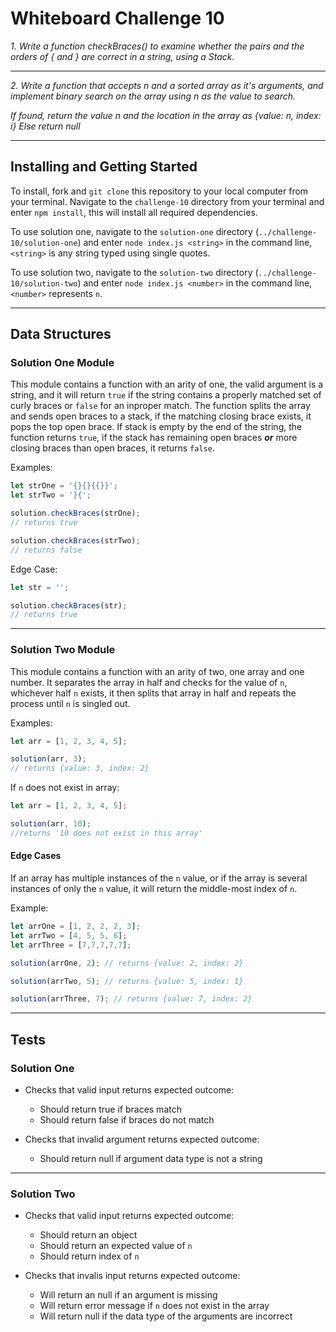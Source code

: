 # Whiteboard Challenge 10

*1. Write a function checkBraces() to examine whether the pairs and the orders of { and } are correct in a string, using a Stack.*

----

*2. Write a function that accepts n and a sorted array as it's arguments, and implement binary search on the array using n as the value to search.*

*If found, return the value n and the location in the array as {value: n, index: i}*
*Else return null*

---

## Installing and Getting Started
To install, fork and `git clone` this repository to your local computer from your terminal. Navigate to the `challenge-10` directory from your terminal and enter `npm install`, this will install all required dependencies. 

To use solution one, navigate to the `solution-one` directory (`../challenge-10/solution-one`) and enter `node index.js <string>` in the command line, `<string>` is any string typed using single quotes.

To use solution two, navigate to the `solution-two` directory (`../challenge-10/solution-two`) and enter `node index.js <number>` in the command line, `<number>` represents `n`.

---

## Data Structures

### Solution One Module
This module contains a function with an arity of one, the valid argument is a string, and it will return `true` if the string contains a properly matched set of curly braces or `false` for an inproper match. The function splits the array and sends open braces to a stack, if the matching closing brace exists, it pops the top open brace. If stack is empty by the end of the string, the function returns `true`, if the stack has remaining open braces **_or_** more closing braces than open braces, it returns `false`.

Examples:
```javascript
let strOne = '{}{}{{}}';
let strTwo = '}{';

solution.checkBraces(strOne);
// returns true

solution.checkBraces(strTwo);
// returns false
```
Edge Case:
```javascript
let str = '';

solution.checkBraces(str);
// returns true
```


---

### Solution Two Module
This module contains a function with an arity of two, one array and one number. It separates the array in half and checks for the value of `n`, whichever half `n` exists, it then splits that array in half and repeats the process until `n` is singled out. 

Examples:
```javascript
let arr = [1, 2, 3, 4, 5];

solution(arr, 3);
// returns {value: 3, index: 2}
```
If `n` does not exist in array:
```javascript
let arr = [1, 2, 3, 4, 5];

solution(arr, 10);
//returns '10 does not exist in this array'
```

#### Edge Cases
If an array has multiple instances of the `n` value, or if the array is several instances of only the `n` value, it will return the middle-most index of `n`.

Example:
```javascript
let arrOne = [1, 2, 2, 2, 3];
let arrTwo = [4, 5, 5, 6];
let arrThree = [7,7,7,7,7];

solution(arrOne, 2); // returns {value: 2, index: 2}

solution(arrTwo, 5); // returns {value: 5, index: 1}

solution(arrThree, 7); // returns {value: 7, index: 2}
```

---
## Tests

### Solution One

* Checks that valid input returns expected outcome:
  * Should return true if braces match
  * Should return false if braces do not match

* Checks that invalid argument returns expected outcome:
  * Should return null if argument data type is not a string

---

### Solution Two

* Checks that valid input returns expected outcome:
  * Should return an object
  * Should return an expected value of `n`
  * Should return index of `n`

* Checks that invalis input returns expected outcome:
  * Will return an null if an argument is missing
  * Will return error message if `n` does not exist in the array
  * Will return null if the data type of the arguments are incorrect